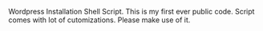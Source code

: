 
Wordpress Installation Shell Script. This is my first ever public code. Script comes with lot of cutomizations. Please make use of it.

